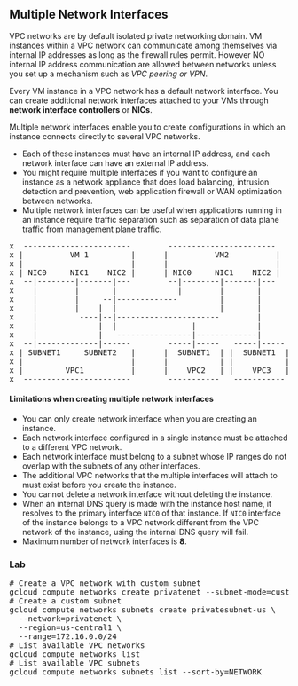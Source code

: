 ## Multiple Network Interfaces
VPC networks are by default isolated private networking domain. VM instances within a VPC network can communicate among themselves via internal IP addresses as long as the firewall rules permit. However NO internal IP address communication are allowed between networks unless you set up a mechanism such as *VPC peering or VPN*.

Every VM instance in a VPC network has a default network interface. You can create additional network interfaces attached to your VMs through **network interface controllers** or **NICs**.

Multiple network interfaces enable you to create configurations in which an instance connects directly to several VPC networks.
* Each of these instances must have an internal IP address, and each network interface can have an external IP address.
* You might require multiple interfaces if you want to configure an instance as a network appliance that does load balancing, intrusion detection and prevention, web application firewall or WAN optimization between networks.
* Multiple network interfaces can be useful when applications running in an instance require traffic separation such as separation of data plane traffic from management plane traffic.

<pre>
x  -----------------------        -----------------------
x |          VM 1         |      |          VM2          |
x |                       |      |                       |
x | NIC0     NIC1    NIC2 |      | NIC0     NIC1    NIC2 |
x  --|--------|-------|---        --|--------|-------|---
x    |        |       |             |        |       |
x    |        |     --|-------------         |       |
x    |        |    |  |                      |       |
x    |         ----|--|----------------------        |
x    |             |  |                |             |
x    |             |   ----------------|-------------|
x  --|-------------|------        -----|-----   -----|-----
x | SUBNET1     SUBNET2   |      |  SUBNET1  | |  SUBNET1  |
x |                       |      |           | |           |
x |         VPC1          |      |    VPC2   | |    VPC3   |
x  -----------------------        -----------   ----------- 
</pre>

#### Limitations when creating multiple network interfaces
* You can only create network interface when you are creating an instance.
* Each network interface configured in a single instance must be attached to a different VPC network.
* Each network interface must belong to a subnet whose IP ranges do not overlap with the subnets of any other interfaces.
* The additional VPC networks that the multiple interfaces will attach to must exist before you create the instance.
* You cannot delete a network interface without deleting the instance.
* When an internal DNS query is made with the instance host name, it resolves to the primary interface `NIC0` of that instance. If `NIC0` interface of the instance belongs to a VPC network different from the VPC network of the instance, using the internal DNS query will fail.
* Maximum number of network interfaces is **8**.

### Lab

<pre>
# Create a VPC network with custom subnet 
gcloud compute networks create privatenet --subnet-mode=custom
# Create a custom subnet
gcloud compute networks subnets create privatesubnet-us \
  --network=privatenet \
  --region=us-central1 \
  --range=172.16.0.0/24
# List available VPC networks
gcloud compute networks list
# List available VPC subnets
gcloud compute networks subnets list --sort-by=NETWORK
</pre>
